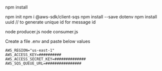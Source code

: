 npm install

npm init
npm i @aws-sdk/client-sqs
npm install --save dotenv 
npm install uuid // to generate unique id for message id 

node producer.js
node consumer.js

Create a file .env and paste below values
```
AWS_REGION="us-east-1"
AWS_ACCESS_KEY=##########
AWS_ACCESS_SECRET_KEY=##############
AWS_SQS_QUEUE_URL=################
```
